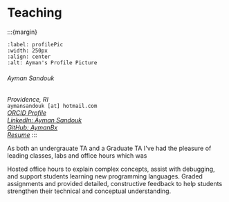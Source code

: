 
# Teaching 

:::{margin} 

```{image} ./img/BPP.jpg
:label: profilePic
:width: 250px
:align: center
:alt: Ayman's Profile Picture
```

###### Ayman Sandouk  
*Providence, RI*  
`aymansandouk [at] hotmail.com`  
_[ORCID Profile]()_  
_[LinkedIn: Ayman Sandouk]()_  
_[GitHub: AymanBx]()_  
_[Resume]()_
:::

As both an undergrauate TA and a Graduate TA I've had the pleasure of leading classes, labs and office hours which was 

Hosted office hours to explain complex concepts, assist with debugging, and support students learning new programming languages. Graded assignments and provided detailed, constructive feedback to help students strengthen their technical and conceptual understanding.